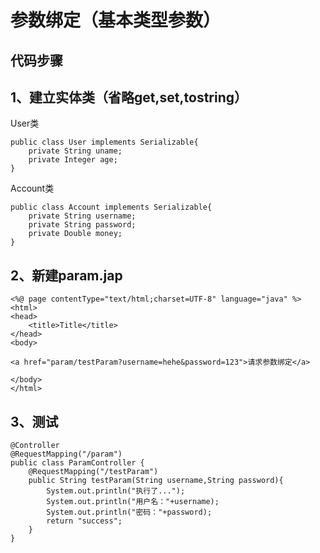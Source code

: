 # 参数绑定（基本类型参数）

## 代码步骤

## 1、建立实体类（省略get,set,tostring）

User类

```
public class User implements Serializable{   
    private String uname;    
    private Integer age; 
}
```

Account类

```
public class Account implements Serializable{    
    private String username;   
    private String password;  
    private Double money;  
}
```



## 2、新建param.jap

```
<%@ page contentType="text/html;charset=UTF-8" language="java" %>
<html>
<head>
    <title>Title</title>
</head>
<body>

<a href="param/testParam?username=hehe&password=123">请求参数绑定</a>

</body>
</html>
```



## 3、测试

```
@Controller
@RequestMapping("/param")
public class ParamController {
    @RequestMapping("/testParam")
    public String testParam(String username,String password){
        System.out.println("执行了...");
        System.out.println("用户名："+username);
        System.out.println("密码："+password);
        return "success";
    }
}
```

